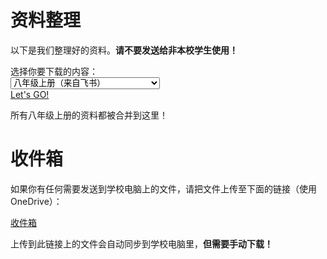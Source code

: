 # 资料整理

以下是我们整理好的资料。**请不要发送给非本校学生使用！**

<form id="form1" class="row">
    <label for="sel1" class="form-label">选择你要下载的内容：</label>
    <div class="col">
        <select onchange="showDescription()" id="sel1" class="form-select" name="sellist1">
            <option>八年级上册（来自飞书）</option>
            <option>八年级下册（来自飞书）</option>
            <option>九年级和录课视频（来自OneDrive）</option>
            <option>八年级App安装包（来自飞书）</option>
        </select>
    </div>
    <a id="download" type="submit" class="btn btn-primary col" href="https://obqsvdaa0p.feishu.cn/drive/folder/BvVwfDSztlmfNXd2RHmcIlCUnKd" target="_blank">Let's GO!</a>
</form>
<div id="download-warning" class="alert alert-warning" role="alert" style="display: none;">
    <strong>请注意：</strong>该内容来自外部网站且不支持深色模式，夜间使用请注意亮度调节。
</div>
<p class="mt-3" id="description">所有八年级上册的资料都被合并到这里！</p>

# 收件箱

如果你有任何需要发送到学校电脑上的文件，请把文件上传至下面的链接（使用OneDrive）：

<div id="inbox-warning" class="alert alert-warning" role="alert" style="display: none;">
    <strong>请注意：</strong>该内容来自外部网站且不支持深色模式，夜间使用请注意亮度调节。
</div>
<div class="d-grid mt-3">
    <a class="btn btn-primary" href="https://xiaocaozz-my.sharepoint.com/:f:/g/personal/class_xiaocaozz_onmicrosoft_com/Ek5-gkMo_zNHnV7Ez8DYr88BtzSUCwuI2Q367uQIRSaQdQ?e=j02Kyz">收件箱</a>
</div>

上传到此链接上的文件会自动同步到学校电脑里，**但需要手动下载！**

<script>
let link = document.getElementById("download");
let form = document.getElementById("form1");
let inboxWarning = document.getElementById("inbox-warning");
let downloadWarning = document.getElementById("download-warning");
let rootElement = document.documentElement;
let description = {
    "八年级上册（来自飞书）":"所有八年级上册的资料都被合并到这里！",
    "八年级下册（来自飞书）":"八年级下册的语文课件和综合性学习活动成品；八年级下册的数学课件和《全品作业本》配套PPT及答案；八年级下册的英语课件和报纸听力；八年级下册的政治课件；八年级下册的历史课件和复习资料；八年级下册的地理课件和中招复习资料；八年级下册的生物课件和中招复习资料；八年级下册的物理课件和复习资料等等。",
    "九年级和录课视频（来自OneDrive）":"九年级上册的所有资料，包括录课视频！只要存在大屏幕上，就会自动同步到这里！",
    "八年级App安装包（来自飞书）":"班级电脑上安装了许多App。这些App有可以根据时间切换背景的“WinDynamicDesktop”，切换主题的“AutoDarkMode”，不用电脑时的翻页时钟屏保的“FliqloScr”等等。这些App的安装包都汇总在这里，你可以直接下载安装。如果有能力的话，记得复制文件名去官网下载，支持它们的作者喔！"
    };
let url = {
    "八年级上册（来自飞书）":"https://obqsvdaa0p.feishu.cn/drive/folder/BvVwfDSztlmfNXd2RHmcIlCUnKd",
    "八年级下册（来自飞书）":"https://obqsvdaa0p.feishu.cn/drive/folder/NzzefaabClIIEAdwv0Ucj9Zen9g",
    "九年级和录课视频（来自OneDrive）":"https://xiaocaozz-my.sharepoint.com/:f:/g/personal/class_xiaocaozz_onmicrosoft_com/EjacNqgO9QdIg9Mq94XouGoBRTJTVQPO4xr2LknBNKd11g?e=bBPsEl",
    "八年级App安装包（来自飞书）":"https://obqsvdaa0p.feishu.cn/drive/folder/LFNrf4MUnlShwGdGbxpcHJy0nof"
}
function showDescription() {
    document.getElementById("description").innerHTML = description[form.elements[0].value];
    link.href = url[form.elements[0].value];
    if (rootElement.attributes.getNamedItem("data-bs-theme").value == "dark") {
        if (form.elements[0].value.includes("来自")) {
            downloadWarning.style.display = "block";
        } else {
            downloadWarning.style.display = "none";
        }
    }
}
window.addEventListener('DOMContentLoaded', () => {
    if (rootElement.attributes.getNamedItem("data-bs-theme").value == "dark") {
        inboxWarning.style.display = "block";
        if (form.elements[0].value.includes("来自")) {
            downloadWarning.style.display = "block";
        }
    }
});
window.matchMedia('(prefers-color-scheme: dark)').addEventListener('change', () => {
    if (rootElement.attributes.getNamedItem("data-bs-theme").value == "dark") {
        inboxWarning.style.display = "block";
        if (form.elements[0].value.includes("来自")) {
            downloadWarning.style.display = "block";
        }
    } else {
        inboxWarning.style.display = "none";
        downloadWarning.style.display = "none";
    }
});
</script>
